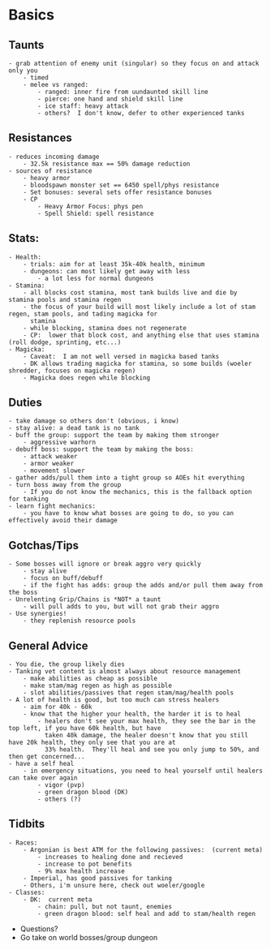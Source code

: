 # Basics
## Taunts
    - grab attention of enemy unit (singular) so they focus on and attack only you
        - timed
        - melee vs ranged:
            - ranged: inner fire from uundaunted skill line
            - pierce: one hand and shield skill line
            - ice staff: heavy attack
            - others?  I don't know, defer to other experienced tanks

## Resistances
    - reduces incoming damage
        - 32.5k resistance max == 50% damage reduction
    - sources of resistance
        - heavy armor
        - bloodspawn monster set == 6450 spell/phys resistance
        - Set bonuses: several sets offer resistance bonuses
        - CP
            - Heavy Armor Focus: phys pen
            - Spell Shield: spell resistance

## Stats:
    - Health:  
        - trials: aim for at least 35k-40k health, minimum
        - dungeons: can most likely get away with less
            - a lot less for normal dungeons
    - Stamina:
        - all blocks cost stamina, most tank builds live and die by stamina pools and stamina regen
        - the focus of your build will most likely include a lot of stam regen, stam pools, and tading magicka for
          stamina
        - while blocking, stamina does not regenerate
        - CP:  lower that block cost, and anything else that uses stamina (roll dodge, sprinting, etc...)
    - Magicka:
        - Caveat:  I am not well versed in magicka based tanks
        - DK allows trading magicka for stamina, so some builds (woeler shredder, focuses on magicka regen)
        - Magicka does regen while blocking


## Duties
    - take damage so others don't (obvious, i know)
    - stay alive: a dead tank is no tank
    - buff the group: support the team by making them stronger
        - aggressive warhorn
    - debuff boss: support the team by making the boss:
        - attack weaker
        - armor weaker
        - movement slower
    - gather adds/pull them into a tight group so AOEs hit everything
    - turn boss away from the group
        - If you do not know the mechanics, this is the fallback option for tanking
    - learn fight mechanics:
        - you have to know what bosses are going to do, so you can effectively avoid their damage

## Gotchas/Tips
    - Some bosses will ignore or break aggro very quickly
        - stay alive
        - focus on buff/debuff
        - if the fight has adds: group the adds and/or pull them away from the boss
    - Unrelenting Grip/Chains is *NOT* a taunt
        - will pull adds to you, but will not grab their aggro
    - Use synergies!
        - they replenish resource pools

## General Advice
    - You die, the group likely dies
    - Tanking vet content is almost always about resource management
        - make abilities as cheap as possible
        - make stam/mag regen as high as possible
        - slot abilities/passives that regen stam/mag/health pools
    - A lot of health is good, but too much can stress healers
        - aim for 40k - 60k
        - know that the higher your health, the harder it is to heal
            - healers don't see your max health, they see the bar in the top left, if you have 60k health, but have
              taken 40k damage, the healer doesn't know that you still have 20k health, they only see that you are at
              33% health.  They'll heal and see you only jump to 50%, and then get concerned...
    - have a self heal
        - in emergency situations, you need to heal yourself until healers can take over again
            - vigor (pvp)
            - green dragon blood (DK)
            - others (?)

## Tidbits
    - Races:
        - Argonian is best ATM for the following passives:  (current meta)
            - increases to healing done and recieved
            - increase to pot benefits
            - 9% max health increase
        - Imperial, has good passives for tanking
        - Others, i'm unsure here, check out woeler/google
    - Classes:
        - DK:  current meta
            - chain: pull, but not taunt, enemies
            - green dragon blood: self heal and add to stam/health regen

- Questions?
- Go take on world bosses/group dungeon
